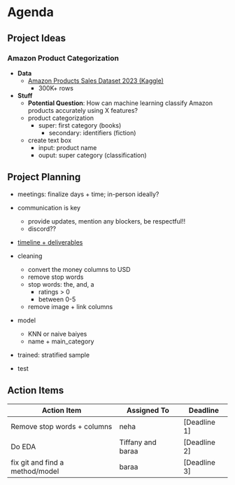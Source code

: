 # Agenda

## Project Ideas
### Amazon Product Categorization
- **Data**
  - [Amazon Products Sales Dataset 2023 (Kaggle)](https://www.kaggle.com/datasets/lokeshparab/amazon-products-dataset?resource=download&select=Amazon-Products.csv)
    - 300K+ rows
- **Stuff**
  - **Potential Question**: How can machine learning classify Amazon products accurately using X features?
  - product categorization
    - super: first category (books)
      - secondary: identifiers (fiction)
  - create text box
    - input: product name
    - ouput: super category (classification)

## Project Planning

  - meetings: finalize days + time; in-person ideally?
  - communication is key
    - provide updates, mention any blockers, be respectful!!
    - discord??
  - [timeline + deliverables](https://github.com/bzekeria/cogs109-final-project/blob/main/meetings/timeline.md)

- cleaning
    - convert the money columns to USD
    - remove stop words
    - stop words: the, and, a 
        - ratings > 0
        - between 0-5
    - remove image + link columns
- model
    - KNN or naive baiyes
    - name + main_category
- trained: stratified sample
- test 

## Action Items

| Action Item                  | Assigned To     | Deadline      |
|------------------------------|-----------------|---------------|
| Remove stop words + columns           | neha            | [Deadline 1]  |
| Do EDA                |   Tiffany and baraa              | [Deadline 2]  |
| fix git and find a method/model                            |       baraa          | [Deadline 3]  |
